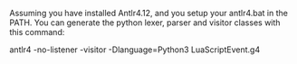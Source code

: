Assuming you have installed Antlr4.12, and you setup your antlr4.bat in the PATH.
You can generate the python lexer, parser and visitor classes with this command:

antlr4 -no-listener -visitor -Dlanguage=Python3 LuaScriptEvent.g4